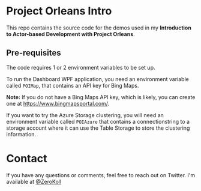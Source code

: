 # Project Orleans Intro

This repo contains the source code for the demos used in my __Introduction to Actor-based Development with Project Orleans__.

## Pre-requisites

The code requires 1 or 2 environment variables to be set up. 

To run the Dashboard WPF application, you need an environment variable called `POIMap`, that contains an API key for Bing Maps. 

__Note:__ If you do not have a Bing Maps API key, which is likely, you can create one at https://www.bingmapsportal.com/.

If you want to try the Azure Storage clustering, you will need an environment variable called `POIAzure` that contains a connectionstring to a storage account where it can use the Table Storage to store the clustering information.

# Contact

If you have any questions or comments, feel free to reach out on Twitter. I'm available at [@ZeroKoll](https://www.twitter.com/ZeroKoll)